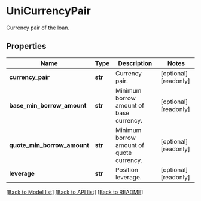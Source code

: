 # UniCurrencyPair

Currency pair of the loan.
## Properties
Name | Type | Description | Notes
------------ | ------------- | ------------- | -------------
**currency_pair** | **str** | Currency pair. | [optional] [readonly] 
**base_min_borrow_amount** | **str** | Minimum borrow amount of base currency. | [optional] [readonly] 
**quote_min_borrow_amount** | **str** | Minimum borrow amount of quote currency. | [optional] [readonly] 
**leverage** | **str** | Position leverage. | [optional] [readonly] 

[[Back to Model list]](../README.md#documentation-for-models) [[Back to API list]](../README.md#documentation-for-api-endpoints) [[Back to README]](../README.md)


